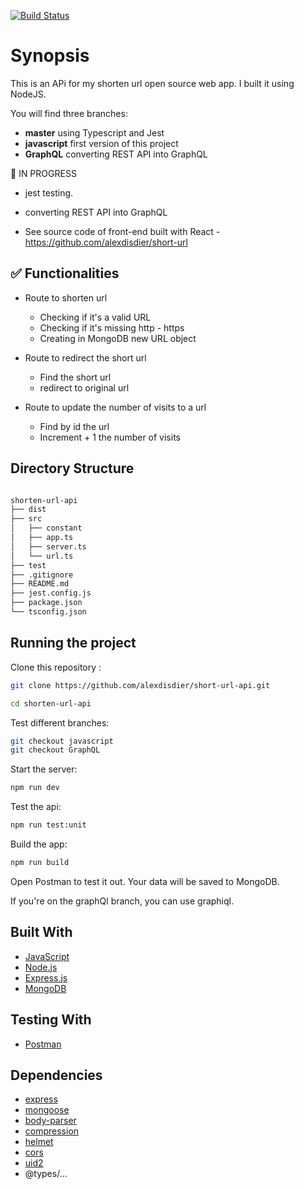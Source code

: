 [![Build Status](https://semaphoreci.com/api/v1/alexdisdier/short-url-api/branches/master/shields_badge.svg)](https://semaphoreci.com/alexdisdier/short-url-api)

# Synopsis

This is an APi for my shorten url open source web app. I built it using NodeJS.

You will find three branches:

- **master** using Typescript and Jest
- **javascript** first version of this project
- **GraphQL** converting REST API into GraphQL

🚧 IN PROGRESS

- jest testing.
- converting REST API into GraphQL

- See source code of front-end built with React - https://github.com/alexdisdier/short-url

## ✅ Functionalities

- Route to shorten url

  - Checking if it's a valid URL
  - Checking if it's missing http - https
  - Creating in MongoDB new URL object

- Route to redirect the short url
  - Find the short url
  - redirect to original url
- Route to update the number of visits to a url
  - Find by id the url
  - Increment + 1 the number of visits

## Directory Structure

```bash

shorten-url-api
├── dist
├── src
│   ├── constant
│   ├── app.ts
│   ├── server.ts
│   └── url.ts
├── test
├── .gitignore
├── README.md
├── jest.config.js
├── package.json
└── tsconfig.json

```

## Running the project

Clone this repository :

```bash
git clone https://github.com/alexdisdier/short-url-api.git

cd shorten-url-api
```

Test different branches:

```bash
git checkout javascript
git checkout GraphQL
```

Start the server:

```bash
npm run dev
```

Test the api:

```bash
npm run test:unit
```

Build the app:

```bash
npm run build
```

Open Postman to test it out. Your data will be saved to MongoDB.

If you're on the graphQl branch, you can use graphiql.

## Built With

- [JavaScript](https://developer.mozilla.org/bm/docs/Web/JavaScript)
- [Node.js](https://nodejs.org/en/)
- [Express.js](https://expressjs.com/)
- [MongoDB](https://www.mongodb.com/)

## Testing With

- [Postman](https://www.getpostman.com/)

## Dependencies

- [express](https://www.npmjs.com/package/express)
- [mongoose](https://www.npmjs.com/package/mongoose)
- [body-parser](https://www.npmjs.com/package/body-parser)
- [compression](https://www.npmjs.com/package/compression)
- [helmet](https://www.npmjs.com/package/helmet)
- [cors](https://www.npmjs.com/package/cors)
- [uid2](https://www.npmjs.com/package/uid2?activeTab=versions)
- @types/...
